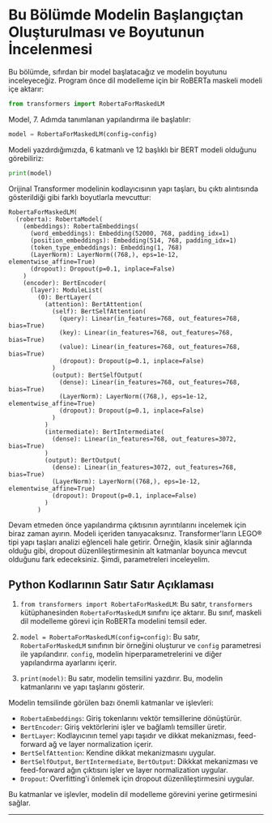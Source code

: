 # Bu Bölümde Modelin Başlangıçtan Oluşturulması ve Boyutunun İncelenmesi
Bu bölümde, sıfırdan bir model başlatacağız ve modelin boyutunu inceleyeceğiz. Program önce dil modelleme için bir RoBERTa maskeli modeli içe aktarır: 
```python
from transformers import RobertaForMaskedLM
```
Model, 7. Adımda tanımlanan yapılandırma ile başlatılır:
```python
model = RobertaForMaskedLM(config=config)
```
Modeli yazdırdığımızda, 6 katmanlı ve 12 başlıklı bir BERT modeli olduğunu görebiliriz:
```python
print(model)
```
Orijinal Transformer modelinin kodlayıcısının yapı taşları, bu çıktı alıntısında gösterildiği gibi farklı boyutlarla mevcuttur:
```
RobertaForMaskedLM(
  (roberta): RobertaModel(
    (embeddings): RobertaEmbeddings(
      (word_embeddings): Embedding(52000, 768, padding_idx=1)
      (position_embeddings): Embedding(514, 768, padding_idx=1)
      (token_type_embeddings): Embedding(1, 768)
      (LayerNorm): LayerNorm((768,), eps=1e-12, elementwise_affine=True)
      (dropout): Dropout(p=0.1, inplace=False)
    )
    (encoder): BertEncoder(
      (layer): ModuleList(
        (0): BertLayer(
          (attention): BertAttention(
            (self): BertSelfAttention(
              (query): Linear(in_features=768, out_features=768, bias=True)
              (key): Linear(in_features=768, out_features=768, bias=True)
              (value): Linear(in_features=768, out_features=768, bias=True)
              (dropout): Dropout(p=0.1, inplace=False)
            )
            (output): BertSelfOutput(
              (dense): Linear(in_features=768, out_features=768, bias=True)
              (LayerNorm): LayerNorm((768,), eps=1e-12, elementwise_affine=True)
              (dropout): Dropout(p=0.1, inplace=False)
            )
          )
          (intermediate): BertIntermediate(
            (dense): Linear(in_features=768, out_features=3072, bias=True)
          )
          (output): BertOutput(
            (dense): Linear(in_features=3072, out_features=768, bias=True)
            (LayerNorm): LayerNorm((768,), eps=1e-12, elementwise_affine=True)
            (dropout): Dropout(p=0.1, inplace=False)
          )
        )
```
Devam etmeden önce yapılandırma çıktısının ayrıntılarını incelemek için biraz zaman ayırın. Modeli içeriden tanıyacaksınız. Transformer'ların LEGO® tipi yapı taşları analizi eğlenceli hale getirir. Örneğin, klasik sinir ağlarında olduğu gibi, dropout düzenlileştirmesinin alt katmanlar boyunca mevcut olduğunu fark edeceksiniz. Şimdi, parametreleri inceleyelim.

## Python Kodlarının Satır Satır Açıklaması

1. `from transformers import RobertaForMaskedLM`: Bu satır, `transformers` kütüphanesinden `RobertaForMaskedLM` sınıfını içe aktarır. Bu sınıf, maskeli dil modelleme görevi için RoBERTa modelini temsil eder.

2. `model = RobertaForMaskedLM(config=config)`: Bu satır, `RobertaForMaskedLM` sınıfının bir örneğini oluşturur ve `config` parametresi ile yapılandırır. `config`, modelin hiperparametrelerini ve diğer yapılandırma ayarlarını içerir.

3. `print(model)`: Bu satır, modelin temsilini yazdırır. Bu, modelin katmanlarını ve yapı taşlarını gösterir.

Modelin temsilinde görülen bazı önemli katmanlar ve işlevleri:

- `RobertaEmbeddings`: Giriş tokenlarını vektör temsillerine dönüştürür.
- `BertEncoder`: Giriş vektörlerini işler ve bağlamlı temsiller üretir.
- `BertLayer`: Kodlayıcının temel yapı taşıdır ve dikkat mekanizması, feed-forward ağ ve layer normalization içerir.
- `BertSelfAttention`: Kendine dikkat mekanizmasını uygular.
- `BertSelfOutput`, `BertIntermediate`, `BertOutput`: Dikkkat mekanizması ve feed-forward ağın çıktısını işler ve layer normalization uygular.
- `Dropout`: Overfitting'i önlemek için dropout düzenlileştirmesini uygular.

Bu katmanlar ve işlevler, modelin dil modelleme görevini yerine getirmesini sağlar.

---

